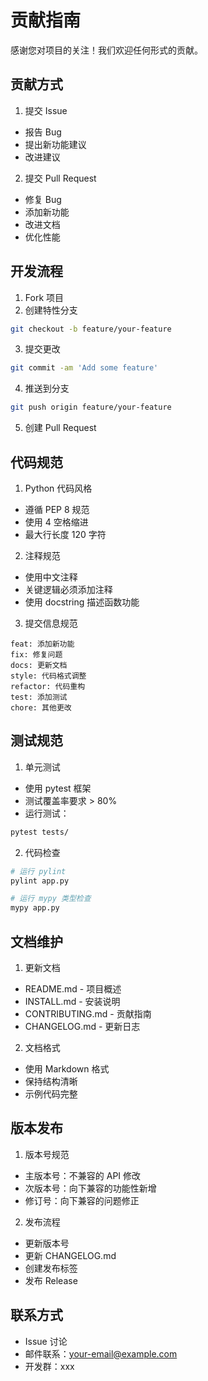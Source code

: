 # 贡献指南

感谢您对项目的关注！我们欢迎任何形式的贡献。

## 贡献方式

1. 提交 Issue
- 报告 Bug
- 提出新功能建议
- 改进建议

2. 提交 Pull Request
- 修复 Bug
- 添加新功能
- 改进文档
- 优化性能

## 开发流程

1. Fork 项目
2. 创建特性分支
```bash
git checkout -b feature/your-feature
```

3. 提交更改
```bash
git commit -am 'Add some feature'
```

4. 推送到分支
```bash
git push origin feature/your-feature
```

5. 创建 Pull Request

## 代码规范

1. Python 代码风格
- 遵循 PEP 8 规范
- 使用 4 空格缩进
- 最大行长度 120 字符

2. 注释规范
- 使用中文注释
- 关键逻辑必须添加注释
- 使用 docstring 描述函数功能

3. 提交信息规范
```
feat: 添加新功能
fix: 修复问题
docs: 更新文档
style: 代码格式调整
refactor: 代码重构
test: 添加测试
chore: 其他更改
```

## 测试规范

1. 单元测试
- 使用 pytest 框架
- 测试覆盖率要求 > 80%
- 运行测试：
```bash
pytest tests/
```

2. 代码检查
```bash
# 运行 pylint
pylint app.py

# 运行 mypy 类型检查
mypy app.py
```

## 文档维护

1. 更新文档
- README.md - 项目概述
- INSTALL.md - 安装说明
- CONTRIBUTING.md - 贡献指南
- CHANGELOG.md - 更新日志

2. 文档格式
- 使用 Markdown 格式
- 保持结构清晰
- 示例代码完整

## 版本发布

1. 版本号规范
- 主版本号：不兼容的 API 修改
- 次版本号：向下兼容的功能性新增
- 修订号：向下兼容的问题修正

2. 发布流程
- 更新版本号
- 更新 CHANGELOG.md
- 创建发布标签
- 发布 Release

## 联系方式

- Issue 讨论
- 邮件联系：your-email@example.com
- 开发群：xxx 